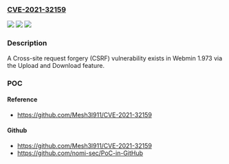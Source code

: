 ### [CVE-2021-32159](https://cve.mitre.org/cgi-bin/cvename.cgi?name=CVE-2021-32159)
![](https://img.shields.io/static/v1?label=Product&message=n%2Fa&color=blue)
![](https://img.shields.io/static/v1?label=Version&message=n%2Fa&color=blue)
![](https://img.shields.io/static/v1?label=Vulnerability&message=n%2Fa&color=brighgreen)

### Description

A Cross-site request forgery (CSRF) vulnerability exists in Webmin 1.973 via the Upload and Download feature.

### POC

#### Reference
- https://github.com/Mesh3l911/CVE-2021-32159

#### Github
- https://github.com/Mesh3l911/CVE-2021-32159
- https://github.com/nomi-sec/PoC-in-GitHub

